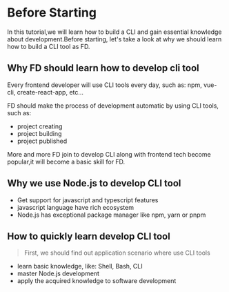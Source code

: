 # Before Starting

In this tutorial,we will learn how to build a CLI and gain essential knowledge about development.Before starting, let's take a look at why we should learn how to build a CLI tool as FD.

## Why FD should learn how to develop cli tool

Every frontend developer will use CLI tools every day, such as: npm, vue-cli, create-react-app, etc...

FD should make the process of development automatic by using CLI tools, such as:

- project creating
- project building
- project published

More and more FD join to develop CLI along with frontend tech become popular,it will become a basic skill for FD.

## Why we use Node.js to develop CLI tool

- Get support for javascript and typescript features
- javascript language have rich ecosystem
- Node.js has exceptional package manager like npm, yarn or pnpm

## How to quickly learn develop CLI tool

> First, we should find out application scenario where use CLI tools

- learn basic knowledge, like: Shell, Bash, CLI
- master Node.js development
- apply the acquired knowledge to software development
